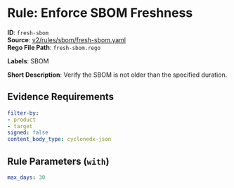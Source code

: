 # Rule: Enforce SBOM Freshness

**ID**: `fresh-sbom`  
**Source**: [v2/rules/sbom/fresh-sbom.yaml](scribe-public/sample-policies.git/v2/rules/sbom/fresh-sbom.yaml)  
**Rego File Path**: `fresh-sbom.rego`  

**Labels**: SBOM

**Short Description**: Verify the SBOM is not older than the specified duration.

## Evidence Requirements

```yaml
filter-by:
- product
- target
signed: false
content_body_type: cyclonedx-json
```
## Rule Parameters (`with`)

```yaml
max_days: 30
```

